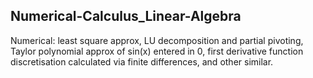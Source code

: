 ## Numerical-Calculus_Linear-Algebra

Numerical: least square approx, LU decomposition and partial pivoting, Taylor polynomial approx of sin(x) entered in 0, first derivative function discretisation calculated via finite differences, and other similar.
